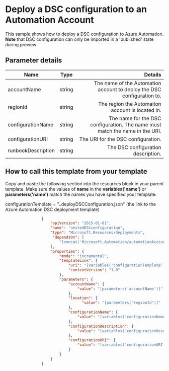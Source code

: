 # Deploy a DSC configuration to an Automation Account

This sample shows how to deploy a DSC configuration to Azure Automation.  
  **Note** that DSC configuration can only be imported in a 'published' state during preview

## Parameter details 

| Name          			| Type          | Details 																													|
| ------------- 			|:-------------:| ---------------------------------------------------------------------------------:										|
| accountName   			| string 		| The name of the Automation account to deploy the DSC configuration to. 																|
| regionId					| string 		| The region the Automaiton account is located in. 																			|
| configurationName   		| string 		| The name for the DSC configuration. The name must match the name in the URI. 														|
| configurationURI   		| string 		| The URI for the DSC configuration. 																									|						
| runbookDescription		| string	    | The DSC configuration description.																									|

## How to call this template from your template

Copy and paste the following section into the resources block in your parent template.  Make sure the values of **name** in the **variables('name')** or **parameters('name')** match the names you have specified your template.  

configurationTemplate = "..deployDSCConfiguration.json" (the link to the Azure Automation DSC deployment template)

```json
                {
                    "apiVersion": "2015-01-01",
                    "name": "nestedDSCconfiguration",
                    "type": "Microsoft.Resources/deployments",
                     "dependsOn": [
                        "[concat('Microsoft.Automation/automationAccounts/', parameters('accountName'))]"
                    ],
                    "properties": {
                        "mode": "incremental",
                        "templateLink": {
                            "uri": "[variables('configurationTemplate')]",
                            "contentVersion": "1.0"
                        },
                        "parameters": {
                            "accountName": {
                                "value": "[parameters('accountName')]"
                            },
                            "location": {
                                  "value": "[parameters('regionId')]"
                            },
                            "configurationName": {
                                "value": "[variables('configurationName')]"
                            },
                            "configurationDescription": {
                                "value": "[variables('configurationDescription')]"
                            },
                            "configurationURI": {
                                "value": "[variables('configurationURI')]"
                            }
                        }
                    }
                }

```